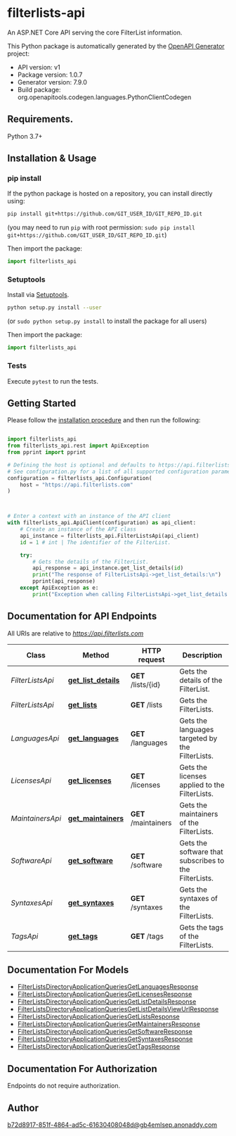 # filterlists-api
An ASP.NET Core API serving the core FilterList information.

This Python package is automatically generated by the [OpenAPI Generator](https://openapi-generator.tech) project:

- API version: v1
- Package version: 1.0.7
- Generator version: 7.9.0
- Build package: org.openapitools.codegen.languages.PythonClientCodegen

## Requirements.

Python 3.7+

## Installation & Usage
### pip install

If the python package is hosted on a repository, you can install directly using:

```sh
pip install git+https://github.com/GIT_USER_ID/GIT_REPO_ID.git
```
(you may need to run `pip` with root permission: `sudo pip install git+https://github.com/GIT_USER_ID/GIT_REPO_ID.git`)

Then import the package:
```python
import filterlists_api
```

### Setuptools

Install via [Setuptools](http://pypi.python.org/pypi/setuptools).

```sh
python setup.py install --user
```
(or `sudo python setup.py install` to install the package for all users)

Then import the package:
```python
import filterlists_api
```

### Tests

Execute `pytest` to run the tests.

## Getting Started

Please follow the [installation procedure](#installation--usage) and then run the following:

```python

import filterlists_api
from filterlists_api.rest import ApiException
from pprint import pprint

# Defining the host is optional and defaults to https://api.filterlists.com
# See configuration.py for a list of all supported configuration parameters.
configuration = filterlists_api.Configuration(
    host = "https://api.filterlists.com"
)



# Enter a context with an instance of the API client
with filterlists_api.ApiClient(configuration) as api_client:
    # Create an instance of the API class
    api_instance = filterlists_api.FilterListsApi(api_client)
    id = 1 # int | The identifier of the FilterList.

    try:
        # Gets the details of the FilterList.
        api_response = api_instance.get_list_details(id)
        print("The response of FilterListsApi->get_list_details:\n")
        pprint(api_response)
    except ApiException as e:
        print("Exception when calling FilterListsApi->get_list_details: %s\n" % e)

```

## Documentation for API Endpoints

All URIs are relative to *https://api.filterlists.com*

Class | Method | HTTP request | Description
------------ | ------------- | ------------- | -------------
*FilterListsApi* | [**get_list_details**](docs/FilterListsApi.md#get_list_details) | **GET** /lists/{id} | Gets the details of the FilterList.
*FilterListsApi* | [**get_lists**](docs/FilterListsApi.md#get_lists) | **GET** /lists | Gets the FilterLists.
*LanguagesApi* | [**get_languages**](docs/LanguagesApi.md#get_languages) | **GET** /languages | Gets the languages targeted by the FilterLists.
*LicensesApi* | [**get_licenses**](docs/LicensesApi.md#get_licenses) | **GET** /licenses | Gets the licenses applied to the FilterLists.
*MaintainersApi* | [**get_maintainers**](docs/MaintainersApi.md#get_maintainers) | **GET** /maintainers | Gets the maintainers of the FilterLists.
*SoftwareApi* | [**get_software**](docs/SoftwareApi.md#get_software) | **GET** /software | Gets the software that subscribes to the FilterLists.
*SyntaxesApi* | [**get_syntaxes**](docs/SyntaxesApi.md#get_syntaxes) | **GET** /syntaxes | Gets the syntaxes of the FilterLists.
*TagsApi* | [**get_tags**](docs/TagsApi.md#get_tags) | **GET** /tags | Gets the tags of the FilterLists.


## Documentation For Models

 - [FilterListsDirectoryApplicationQueriesGetLanguagesResponse](docs/FilterListsDirectoryApplicationQueriesGetLanguagesResponse.md)
 - [FilterListsDirectoryApplicationQueriesGetLicensesResponse](docs/FilterListsDirectoryApplicationQueriesGetLicensesResponse.md)
 - [FilterListsDirectoryApplicationQueriesGetListDetailsResponse](docs/FilterListsDirectoryApplicationQueriesGetListDetailsResponse.md)
 - [FilterListsDirectoryApplicationQueriesGetListDetailsViewUrlResponse](docs/FilterListsDirectoryApplicationQueriesGetListDetailsViewUrlResponse.md)
 - [FilterListsDirectoryApplicationQueriesGetListsResponse](docs/FilterListsDirectoryApplicationQueriesGetListsResponse.md)
 - [FilterListsDirectoryApplicationQueriesGetMaintainersResponse](docs/FilterListsDirectoryApplicationQueriesGetMaintainersResponse.md)
 - [FilterListsDirectoryApplicationQueriesGetSoftwareResponse](docs/FilterListsDirectoryApplicationQueriesGetSoftwareResponse.md)
 - [FilterListsDirectoryApplicationQueriesGetSyntaxesResponse](docs/FilterListsDirectoryApplicationQueriesGetSyntaxesResponse.md)
 - [FilterListsDirectoryApplicationQueriesGetTagsResponse](docs/FilterListsDirectoryApplicationQueriesGetTagsResponse.md)


<a id="documentation-for-authorization"></a>
## Documentation For Authorization

Endpoints do not require authorization.


## Author

b72d8917-851f-4864-ad5c-61630408048d@gb4emlsep.anonaddy.com


